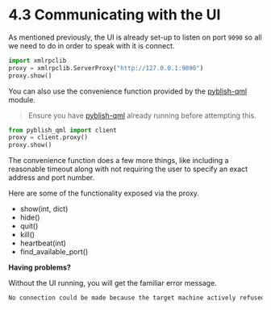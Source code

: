 # 4.3 Communicating with the UI

As mentioned previously, the UI is already set-up to listen on port `9090` so all we need to do in order to speak with it is connect.

```python
import xmlrpclib
proxy = xmlrpclib.ServerProxy("http://127.0.0.1:9090")
proxy.show()
```

You can also use the convenience function provided by the [pyblish-qml][] module.

> Ensure you have [pyblish-qml][] already running before attempting this.

```python
from pyblish_qml import client
proxy = client.proxy()
proxy.show()
```

The convenience function does a few more things, like including a reasonable timeout along with not requiring the user to specify an exact address and port number.

Here are some of the functionality exposed via the proxy.

- show(int, dict)
- hide()
- quit()
- kill()
- heartbeat(int)
- find_available_port()

**Having problems?**

Without the UI running, you will get the familiar error message.

```bash
No connection could be made because the target machine actively refused it
```

[pyblish-qml]: https://github.com/pyblish/pyblish-qml
[pyblish-rpc]: https://github.com/pyblish/pyblish-rpc
